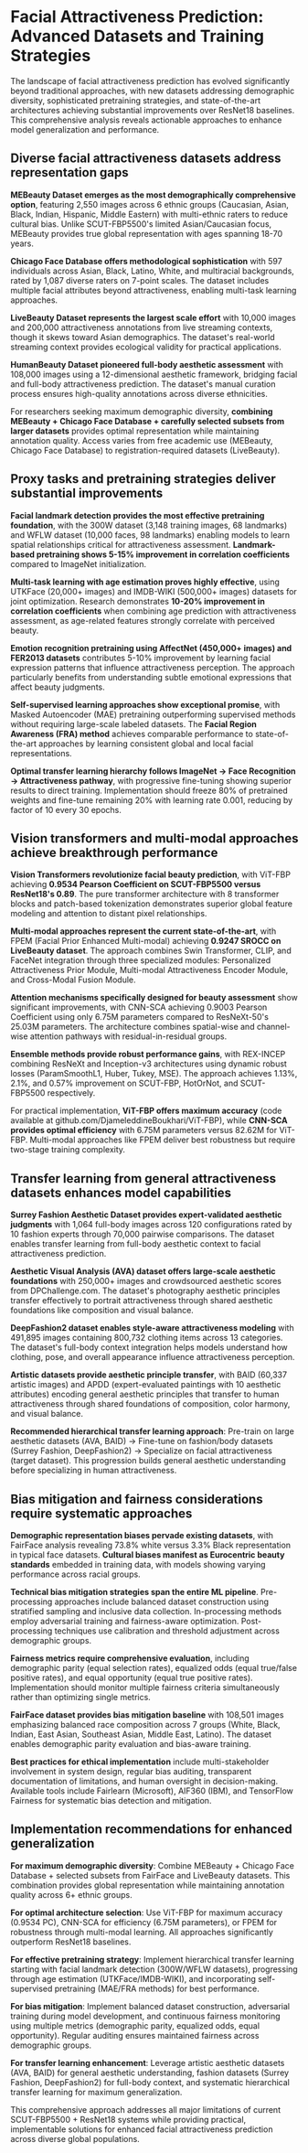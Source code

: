 # Facial Attractiveness Prediction: Advanced Datasets and Training Strategies

The landscape of facial attractiveness prediction has evolved significantly beyond traditional approaches, with new datasets addressing demographic diversity, sophisticated pretraining strategies, and state-of-the-art architectures achieving substantial improvements over ResNet18 baselines. This comprehensive analysis reveals actionable approaches to enhance model generalization and performance.

## Diverse facial attractiveness datasets address representation gaps

**MEBeauty Dataset emerges as the most demographically comprehensive option**, featuring 2,550 images across 6 ethnic groups (Caucasian, Asian, Black, Indian, Hispanic, Middle Eastern) with multi-ethnic raters to reduce cultural bias. Unlike SCUT-FBP5500's limited Asian/Caucasian focus, MEBeauty provides true global representation with ages spanning 18-70 years.

**Chicago Face Database offers methodological sophistication** with 597 individuals across Asian, Black, Latino, White, and multiracial backgrounds, rated by 1,087 diverse raters on 7-point scales. The dataset includes multiple facial attributes beyond attractiveness, enabling multi-task learning approaches.

**LiveBeauty Dataset represents the largest scale effort** with 10,000 images and 200,000 attractiveness annotations from live streaming contexts, though it skews toward Asian demographics. The dataset's real-world streaming context provides ecological validity for practical applications.

**HumanBeauty Dataset pioneered full-body aesthetic assessment** with 108,000 images using a 12-dimensional aesthetic framework, bridging facial and full-body attractiveness prediction. The dataset's manual curation process ensures high-quality annotations across diverse ethnicities.

For researchers seeking maximum demographic diversity, **combining MEBeauty + Chicago Face Database + carefully selected subsets from larger datasets** provides optimal representation while maintaining annotation quality. Access varies from free academic use (MEBeauty, Chicago Face Database) to registration-required datasets (LiveBeauty).

## Proxy tasks and pretraining strategies deliver substantial improvements

**Facial landmark detection provides the most effective pretraining foundation**, with the 300W dataset (3,148 training images, 68 landmarks) and WFLW dataset (10,000 faces, 98 landmarks) enabling models to learn spatial relationships critical for attractiveness assessment. **Landmark-based pretraining shows 5-15% improvement in correlation coefficients** compared to ImageNet initialization.

**Multi-task learning with age estimation proves highly effective**, using UTKFace (20,000+ images) and IMDB-WIKI (500,000+ images) datasets for joint optimization. Research demonstrates **10-20% improvement in correlation coefficients** when combining age prediction with attractiveness assessment, as age-related features strongly correlate with perceived beauty.

**Emotion recognition pretraining using AffectNet (450,000+ images) and FER2013 datasets** contributes 5-10% improvement by learning facial expression patterns that influence attractiveness perception. The approach particularly benefits from understanding subtle emotional expressions that affect beauty judgments.

**Self-supervised learning approaches show exceptional promise**, with Masked Autoencoder (MAE) pretraining outperforming supervised methods without requiring large-scale labeled datasets. The **Facial Region Awareness (FRA) method** achieves comparable performance to state-of-the-art approaches by learning consistent global and local facial representations.

**Optimal transfer learning hierarchy follows ImageNet → Face Recognition → Attractiveness pathway**, with progressive fine-tuning showing superior results to direct training. Implementation should freeze 80% of pretrained weights and fine-tune remaining 20% with learning rate 0.001, reducing by factor of 10 every 30 epochs.

## Vision transformers and multi-modal approaches achieve breakthrough performance

**Vision Transformers revolutionize facial beauty prediction**, with ViT-FBP achieving **0.9534 Pearson Coefficient on SCUT-FBP5500 versus ResNet18's 0.89**. The pure transformer architecture with 8 transformer blocks and patch-based tokenization demonstrates superior global feature modeling and attention to distant pixel relationships.

**Multi-modal approaches represent the current state-of-the-art**, with FPEM (Facial Prior Enhanced Multi-modal) achieving **0.9247 SROCC on LiveBeauty dataset**. The approach combines Swin Transformer, CLIP, and FaceNet integration through three specialized modules: Personalized Attractiveness Prior Module, Multi-modal Attractiveness Encoder Module, and Cross-Modal Fusion Module.

**Attention mechanisms specifically designed for beauty assessment** show significant improvements, with CNN-SCA achieving 0.9003 Pearson Coefficient using only 6.75M parameters compared to ResNeXt-50's 25.03M parameters. The architecture combines spatial-wise and channel-wise attention pathways with residual-in-residual groups.

**Ensemble methods provide robust performance gains**, with REX-INCEP combining ResNeXt and Inception-v3 architectures using dynamic robust losses (ParamSmoothL1, Huber, Tukey, MSE). The approach achieves 1.13%, 2.1%, and 0.57% improvement on SCUT-FBP, HotOrNot, and SCUT-FBP5500 respectively.

For practical implementation, **ViT-FBP offers maximum accuracy** (code available at github.com/DjameleddineBoukhari/ViT-FBP), while **CNN-SCA provides optimal efficiency** with 6.75M parameters versus 82.62M for ViT-FBP. Multi-modal approaches like FPEM deliver best robustness but require two-stage training complexity.

## Transfer learning from general attractiveness datasets enhances model capabilities

**Surrey Fashion Aesthetic Dataset provides expert-validated aesthetic judgments** with 1,064 full-body images across 120 configurations rated by 10 fashion experts through 70,000 pairwise comparisons. The dataset enables transfer learning from full-body aesthetic context to facial attractiveness prediction.

**Aesthetic Visual Analysis (AVA) dataset offers large-scale aesthetic foundations** with 250,000+ images and crowdsourced aesthetic scores from DPChallenge.com. The dataset's photography aesthetic principles transfer effectively to portrait attractiveness through shared aesthetic foundations like composition and visual balance.

**DeepFashion2 dataset enables style-aware attractiveness modeling** with 491,895 images containing 800,732 clothing items across 13 categories. The dataset's full-body context integration helps models understand how clothing, pose, and overall appearance influence attractiveness perception.

**Artistic datasets provide aesthetic principle transfer**, with BAID (60,337 artistic images) and APDD (expert-evaluated paintings with 10 aesthetic attributes) encoding general aesthetic principles that transfer to human attractiveness through shared foundations of composition, color harmony, and visual balance.

**Recommended hierarchical transfer learning approach**: Pre-train on large aesthetic datasets (AVA, BAID) → Fine-tune on fashion/body datasets (Surrey Fashion, DeepFashion2) → Specialize on facial attractiveness (target dataset). This progression builds general aesthetic understanding before specializing in human attractiveness.

## Bias mitigation and fairness considerations require systematic approaches

**Demographic representation biases pervade existing datasets**, with FairFace analysis revealing 73.8% white versus 3.3% Black representation in typical face datasets. **Cultural biases manifest as Eurocentric beauty standards** embedded in training data, with models showing varying performance across racial groups.

**Technical bias mitigation strategies span the entire ML pipeline**. Pre-processing approaches include balanced dataset construction using stratified sampling and inclusive data collection. In-processing methods employ adversarial training and fairness-aware optimization. Post-processing techniques use calibration and threshold adjustment across demographic groups.

**Fairness metrics require comprehensive evaluation**, including demographic parity (equal selection rates), equalized odds (equal true/false positive rates), and equal opportunity (equal true positive rates). Implementation should monitor multiple fairness criteria simultaneously rather than optimizing single metrics.

**FairFace dataset provides bias mitigation baseline** with 108,501 images emphasizing balanced race composition across 7 groups (White, Black, Indian, East Asian, Southeast Asian, Middle East, Latino). The dataset enables demographic parity evaluation and bias-aware training.

**Best practices for ethical implementation** include multi-stakeholder involvement in system design, regular bias auditing, transparent documentation of limitations, and human oversight in decision-making. Available tools include Fairlearn (Microsoft), AIF360 (IBM), and TensorFlow Fairness for systematic bias detection and mitigation.

## Implementation recommendations for enhanced generalization

**For maximum demographic diversity**: Combine MEBeauty + Chicago Face Database + selected subsets from FairFace and LiveBeauty datasets. This combination provides global representation while maintaining annotation quality across 6+ ethnic groups.

**For optimal architecture selection**: Use ViT-FBP for maximum accuracy (0.9534 PC), CNN-SCA for efficiency (6.75M parameters), or FPEM for robustness through multi-modal learning. All approaches significantly outperform ResNet18 baselines.

**For effective pretraining strategy**: Implement hierarchical transfer learning starting with facial landmark detection (300W/WFLW datasets), progressing through age estimation (UTKFace/IMDB-WIKI), and incorporating self-supervised pretraining (MAE/FRA methods) for best performance.

**For bias mitigation**: Implement balanced dataset construction, adversarial training during model development, and continuous fairness monitoring using multiple metrics (demographic parity, equalized odds, equal opportunity). Regular auditing ensures maintained fairness across demographic groups.

**For transfer learning enhancement**: Leverage artistic aesthetic datasets (AVA, BAID) for general aesthetic understanding, fashion datasets (Surrey Fashion, DeepFashion2) for full-body context, and systematic hierarchical transfer learning for maximum generalization.

This comprehensive approach addresses all major limitations of current SCUT-FBP5500 + ResNet18 systems while providing practical, implementable solutions for enhanced facial attractiveness prediction across diverse global populations.